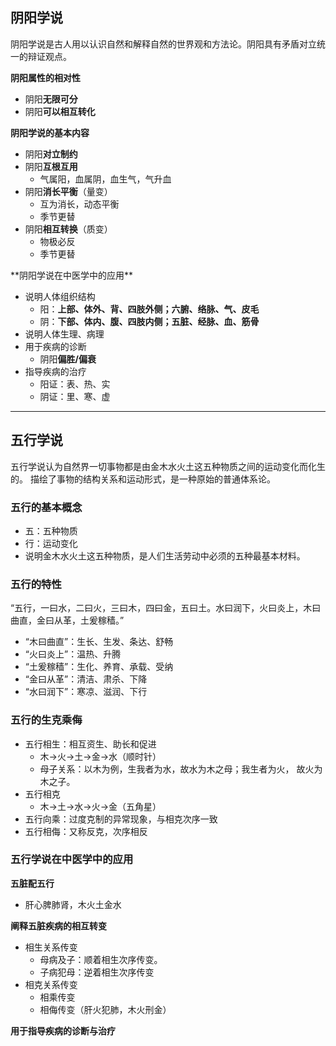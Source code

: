 ## 阴阳学说 ##
阴阳学说是古人用以认识自然和解释自然的世界观和方法论。阴阳具有矛盾对立统一的辩证观点。

**阴阳属性的相对性**

- 阴阳**无限可分**
- 阴阳**可以相互转化**

**阴阳学说的基本内容**

- 阴阳**对立制约**
- 阴阳**互根互用**
	- 气属阳，血属阴，血生气，气升血
- 阴阳**消长平衡**（量变）
	- 互为消长，动态平衡
	- 季节更替
- 阴阳**相互转换**（质变）
	- 物极必反
	- 季节更替

<p>
**阴阳学说在中医学中的应用**

- 说明人体组织结构
	- 阳：**上部、体外、背、四肢外侧；六腑、络脉、气、皮毛**
	- 阴：**下部、体内、腹、四肢内侧；五脏、经脉、血、筋骨**
- 说明人体生理、病理
- 用于疾病的诊断
	- 阴阳**偏胜/偏衰**
- 指导疾病的治疗
	- 阳证：表、热、实
	- 阴证：里、寒、虚

---


## 五行学说 ##

五行学说认为自然界一切事物都是由金木水火土这五种物质之间的运动变化而化生的。
描绘了事物的结构关系和运动形式，是一种原始的普通体系论。

### 五行的基本概念 ###

- 五：五种物质
- 行：运动变化
- 说明金木水火土这五种物质，是人们生活劳动中必须的五种最基本材料。

### 五行的特性 ###

“五行，一曰水，二曰火，三曰木，四曰金，五曰土。水曰润下，火曰炎上，木曰曲直，金曰从革，土爰稼穑。”

- “木曰曲直”：生长、生发、条达、舒畅
- “火曰炎上”：温热、升腾
- “土爰稼穑”：生化、养育、承载、受纳
- “金曰从革”：清洁、肃杀、下降
- “水曰润下”：寒凉、滋润、下行

### 五行的生克乘侮

- 五行相生：相互资生、助长和促进
	- 木->火->土->金->水（顺时针）
	- 母子关系：以木为例，生我者为水，故水为木之母；我生者为火，
故火为木之子。
- 五行相克
	- 木->土->水->火->金（五角星）
- 五行向乘：过度克制的异常现象，与相克次序一致
- 五行相侮：又称反克，次序相反

### 五行学说在中医学中的应用 ###
**五脏配五行**

- 肝心脾肺肾，木火土金水

**阐释五脏疾病的相互转变**

- 相生关系传变
	- 母病及子：顺着相生次序传变。
	- 子病犯母：逆着相生次序传变
- 相克关系传变
	- 相乘传变
	- 相侮传变（肝火犯肺，木火刑金）

**用于指导疾病的诊断与治疗**










